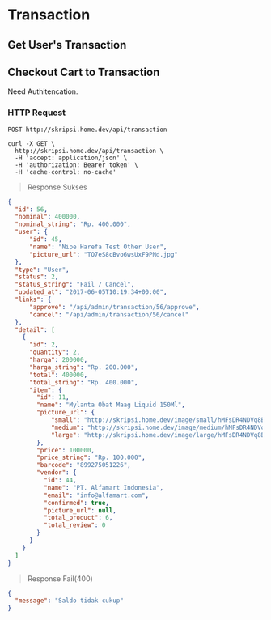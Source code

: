# Transaction


## Get User's Transaction


## Checkout Cart to Transaction

<aside class="warning">Need Authitencation.</aside>

### HTTP Request

`POST http://skripsi.home.dev/api/transaction`


```shell
curl -X GET \
  http://skripsi.home.dev/api/transaction \
  -H 'accept: application/json' \
  -H 'authorization: Bearer token' \
  -H 'cache-control: no-cache'
```

> Response Sukses

```json
{
  "id": 56,
  "nominal": 400000,
  "nominal_string": "Rp. 400.000",
  "user": {
      "id": 45,
      "name": "Nipe Harefa Test Other User",
      "picture_url": "TO7eS8cBvo6wsUxF9PNd.jpg"
  },
  "type": "User",
  "status": 2,
  "status_string": "Fail / Cancel",
  "updated_at": "2017-06-05T10:19:34+00:00",
  "links": {
      "approve": "/api/admin/transaction/56/approve",
      "cancel": "/api/admin/transaction/56/cancel"
  },
  "detail": [
    {
      "id": 2,
      "quantity": 2,
      "harga": 200000,
      "harga_string": "Rp. 200.000",
      "total": 400000,
      "total_string": "Rp. 400.000",
      "item": {
        "id": 11,
        "name": "Mylanta Obat Maag Liquid 150Ml",
        "picture_url": {
            "small": "http://skripsi.home.dev/image/small/hMFsDR4NDVq8BZ11TqrT.jpg",
            "medium": "http://skripsi.home.dev/image/medium/hMFsDR4NDVq8BZ11TqrT.jpg",
            "large": "http://skripsi.home.dev/image/large/hMFsDR4NDVq8BZ11TqrT.jpg"
        },
        "price": 100000,
        "price_string": "Rp. 100.000",
        "barcode": "899275051226",
        "vendor": {
          "id": 44,
          "name": "PT. Alfamart Indonesia",
          "email": "info@alfamart.com",
          "confirmed": true,
          "picture_url": null,
          "total_product": 6,
          "total_review": 0
        }
      }
    }
  ]
}
```


> Response Fail(400)

```json
{
  "message": "Saldo tidak cukup"
}
```